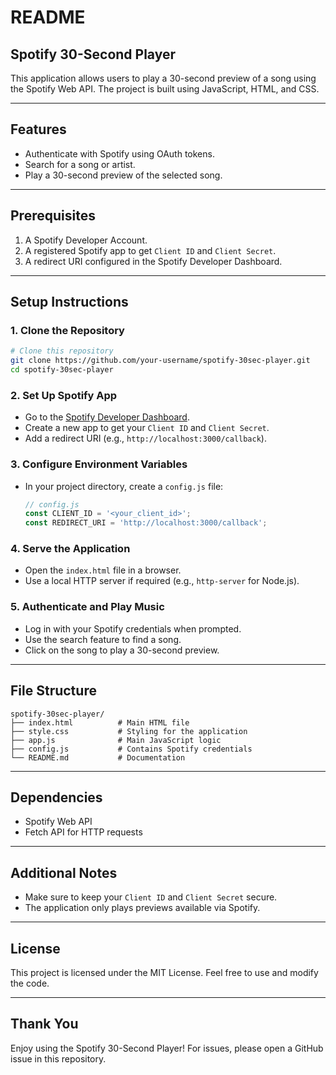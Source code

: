 # README

## Spotify 30-Second Player

This application allows users to play a 30-second preview of a song using the Spotify Web API. The project is built using JavaScript, HTML, and CSS.

---

## Features
- Authenticate with Spotify using OAuth tokens.
- Search for a song or artist.
- Play a 30-second preview of the selected song.

---

## Prerequisites
1. A Spotify Developer Account.
2. A registered Spotify app to get `Client ID` and `Client Secret`.
3. A redirect URI configured in the Spotify Developer Dashboard.

---

## Setup Instructions

### 1. Clone the Repository
```bash
# Clone this repository
git clone https://github.com/your-username/spotify-30sec-player.git
cd spotify-30sec-player
```

### 2. Set Up Spotify App
- Go to the [Spotify Developer Dashboard](https://developer.spotify.com/dashboard/).
- Create a new app to get your `Client ID` and `Client Secret`.
- Add a redirect URI (e.g., `http://localhost:3000/callback`).

### 3. Configure Environment Variables
- In your project directory, create a `config.js` file:
  ```javascript
  // config.js
  const CLIENT_ID = '<your_client_id>';
  const REDIRECT_URI = 'http://localhost:3000/callback';
  ```

### 4. Serve the Application
- Open the `index.html` file in a browser.
- Use a local HTTP server if required (e.g., `http-server` for Node.js).

### 5. Authenticate and Play Music
- Log in with your Spotify credentials when prompted.
- Use the search feature to find a song.
- Click on the song to play a 30-second preview.

---

## File Structure
```
spotify-30sec-player/
├── index.html          # Main HTML file
├── style.css           # Styling for the application
├── app.js              # Main JavaScript logic
├── config.js           # Contains Spotify credentials
└── README.md           # Documentation
```

---

## Dependencies
- Spotify Web API
- Fetch API for HTTP requests

---

## Additional Notes
- Make sure to keep your `Client ID` and `Client Secret` secure.
- The application only plays previews available via Spotify.

---

## License
This project is licensed under the MIT License. Feel free to use and modify the code.

---

## Thank You
Enjoy using the Spotify 30-Second Player! For issues, please open a GitHub issue in this repository.
